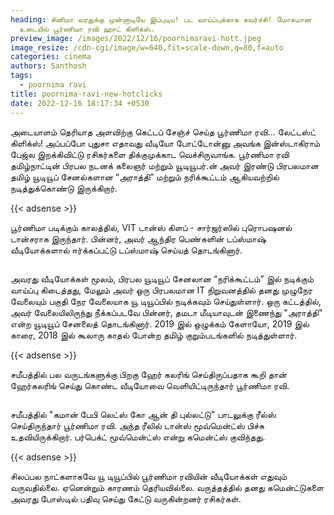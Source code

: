 ```yaml
---
heading: சினிமா வரதுக்கு முன்னாடியே இப்புடிய! பட வாய்ப்புக்காக கவர்ச்சி! மோசமான
  உடையில் பூர்ணிமா ரவி ஹாட் கிளிக்ஸ்.
preview_image: /images/2022/12/16/poornimaravi-hott.jpeg
image_resize: /cdn-cgi/image/w=640,fit=scale-down,q=80,f=auto
categories: cinema
authors: Santhosh
tags:
  - poornima ravi
title: poornima-ravi-new-hotclicks
date: 2022-12-16 18:17:34 +0530
---
```

அடையாளம் தெரியாத அளவிற்கு கெட்டப் சேஞ்ச் செய்த பூர்ணிமா ரவி... லேட்டஸ்ட் கிளிக்ஸ்!
அப்பப்போ புதுசா எதாவது வீடியோ போட்டோன்னு  அவங்க இன்ஸ்டாகிராம் பேஜ்ல இறக்கிவிட்டு ரசிகர்களை திக்குமுக்காட வெச்சிருவாங்க.
பூர்ணிமா ரவி தமிழ்நாட்டின் பிரபல நடனக் கலைஞர் மற்றும் யூடியூபர்.ன் அவர் இரண்டு பிரபலமான தமிழ் யூடியூப் சேனல்களான “அராத்தி” மற்றும் நரிக்கூட்டம் ஆகியவற்றில் நடித்துக்கொண்டு இருக்கிறார்.

{{< adsense >}}


பூர்ணிமா படிக்கும் காலத்தில், VIT டான்ஸ் கிளப் - சார்ஜர்ஸில் புரொபஷனல் டான்சராக இருந்தார். பின்னர், அவர் ஆந்திர பெண்களின் டப்ஸ்மாஷ் வீடியோக்களால் ஈர்க்கப்பட்டு டப்ஸ்மாஷ் செய்யத் தொடங்கினார். 

![]()

அவரது வீடியோக்கள்  மூலம், பிரபல யூடியூப் சேனலான “நரிக்கூட்டம்” இல் நடிக்கும் வாய்ப்பு கிடைத்தது, மேலும் அவர் ஒரு பிரபலமான IT நிறுவனத்தில் தனது முழுநேர வேலையும் பகுதி நேர வேலையாக யூ டியூப்பில் நடிக்கவும் செய்துள்ளார். ஒரு கட்டத்தில்,  அவர் வேலையிலிருந்து நீக்கப்படவே பின்னர்,  தமடா மீடியாவுடன் இணைந்து "அராத்தி" என்ற யூடியூப் சேனலைத் தொடங்கினார். 2019 இல் ஒழுக்கம் கேளாயோ, 2019 இல் காரை, 2018 இல் கூலாரு காதல் போன்ற தமிழ் குறும்படங்களில் நடித்துள்ளார்.

{{< adsense >}}


சமீபத்தில் பல வருடங்களுக்கு பிறகு ஹேர் கலரிங் செய்திருப்பதாக கூறி தான் ஹேர்கலரிங் செய்து கொண்ட வீடியோவை வெளியிட்டிருந்தார் பூர்ணிமா ரவி. 


![]()

சமீபத்தில் "கமான் பேபி லெட்ஸ் கோ ஆன் தி புல்லட்டு" பாடலுக்கு ரீல்ஸ் செய்திருந்தார் பூர்ணிமா ரவி. அந்த ரீலில் டான்ஸ் மூவ்மென்ட்ஸ் பிச்சு உதவியிருக்கிறார். பர்பெக்ட் மூவ்மென்ட்ஸ் என்று கமென்ட்ஸ் குவிந்தது.

{{< adsense >}}


சிலப்பல நாட்களாகவே யூ டியூப்பில் பூர்ணிமா ரவியின் வீடியோக்கள் எதுவும் வருவதில்லை. ஏனென்றும் காரணம் தெரியவில்லை. வருத்தத்தில் தனது கமென்ட்டுகளை அவரது போஸ்டில் பதிவு செய்து கேட்டு வருகின்றனர் ரசிகர்கள்.

![]()